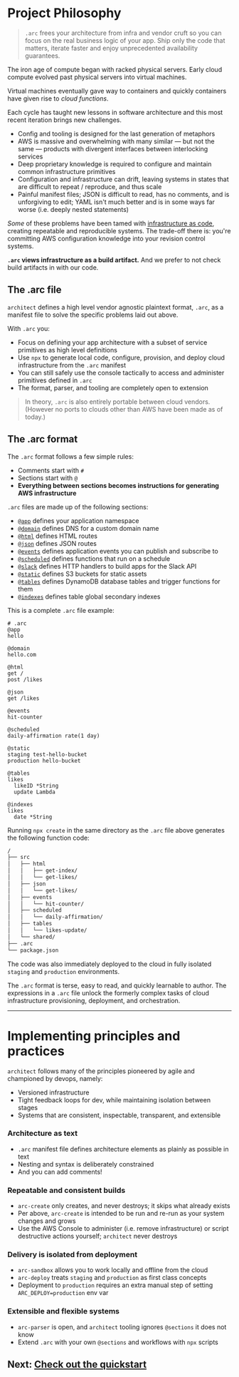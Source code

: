 # Project Philosophy

> `.arc` frees your architecture from infra and vendor cruft so you can focus on the real business logic of your app. Ship only the code that matters, iterate faster and enjoy unprecedented availability guarantees.

The iron age of compute began with racked physical servers. Early cloud compute evolved past physical servers into virtual machines.

Virtual machines eventually gave way to containers and quickly containers have given rise to *cloud functions*.

Each cycle has taught new lessons in software architecture and this most recent iteration brings new challenges. 

- Config and tooling is designed for the last generation of metaphors 
- AWS is massive and overwhelming with many similar &mdash; but not the same &mdash; products with divergent interfaces between interlocking services
- Deep proprietary knowledge is required to configure and maintain common infrastructure primitives
- Configuration and infrastructure can drift, leaving systems in states that are difficult to repeat / reproduce, and thus scale
- Painful manifest files; JSON is difficult to read, has no comments, and is unforgiving to edit; YAML isn't much better and is in some ways far worse (i.e. deeply nested statements)

_Some_ of these problems have been tamed with [infrastructure as code](https://en.wikipedia.org/wiki/Infrastructure_as_Code), creating repeatable and reproducible systems. The trade-off there is: you're committing AWS configuration knowledge into your revision control systems.

**`.arc` views infrastructure as a build artifact.** And we prefer to not check build artifacts in with our code.

## The .arc file

`architect` defines a high level vendor agnostic plaintext format, `.arc`, as a manifest file to solve the specific problems laid out above.

With `.arc` you:

- Focus on defining your app architecture with a subset of service primitives as high level definitions
- Use `npx` to  generate local code, configure, provision, and deploy cloud infrastructure from the `.arc` manifest
- You can still safely use the console tactically to access and administer primitives defined in `.arc`
- The format, parser, and tooling are completely open to extension

> In theory, `.arc` is also entirely portable between cloud vendors. (However no ports to clouds other than AWS have been made as of today.)

## The .arc format

The `.arc` format follows a few simple rules:

- Comments start with `#`
- Sections start with `@`
- **Everything between sections becomes instructions for generating AWS infrastructure**

`.arc` files are made up of the following sections:

- [`@app`](/reference/app) defines your application namespace
- [`@domain`](/reference/domain) defines DNS for a custom domain name
- [`@html`](/reference/html) defines HTML routes 
- [`@json`](/reference/json) defines JSON routes 
- [`@events`](/reference/events) defines application events you can publish and subscribe to
- [`@scheduled`](/reference/scheduled) defines functions that run on a schedule
- [`@slack`](/reference/slack) defines HTTP handlers to build apps for the Slack API
- [`@static`](/reference/static) defines S3 buckets for static assets
- [`@tables`](/reference/tables) defines DynamoDB database tables and trigger functions for them 
- [`@indexes`](/reference/indexes) defines table global secondary indexes 

This is a complete `.arc` file example:

```arc
# .arc
@app
hello

@domain
hello.com

@html
get /
post /likes

@json
get /likes

@events
hit-counter

@scheduled
daily-affirmation rate(1 day)

@static
staging test-hello-bucket
production hello-bucket

@tables
likes
  likeID *String
  update Lambda

@indexes
likes
  date *String
```

Running `npx create` in the same directory as the `.arc` file above generates the following function code:

```bash
/
├── src
│   ├── html
│   │   ├── get-index/
│   │   └── get-likes/
│   ├── json
│   │   └── get-likes/
│   ├── events
│   │   └── hit-counter/
│   ├── scheduled
│   │   └── daily-affirmation/
│   ├── tables
│   │   └── likes-update/
│   └── shared/
├── .arc
└── package.json
```

The code was also immediately deployed to the cloud in fully isolated `staging` and `production` environments.

The `.arc` format is terse, easy to read, and quickly learnable to author. The expressions in a `.arc` file unlock the formerly complex tasks of cloud infrastructure provisioning, deployment, and orchestration.

---

# Implementing principles and practices

`architect` follows many of the principles pioneered by agile and championed by devops, namely:

- Versioned infrastructure
- Tight feedback loops for dev, while maintaining isolation between stages
- Systems that are consistent, inspectable, transparent, and extensible

### Architecture as text

- `.arc` manifest file defines architecture elements as plainly as possible in text
- Nesting and syntax is deliberately constrained
- And you can add comments!

### Repeatable and consistent builds

- `arc-create` only creates, and never destroys; it skips what already exists
- Per above, `arc-create` is intended to be run and re-run as your system changes and grows
- Use the AWS Console to administer (i.e. remove infrastructure) or script destructive actions yourself; `architect` never destroys

### Delivery is isolated from deployment

- `arc-sandbox` allows you to work locally and offline from the cloud
- `arc-deploy` treats `staging` and `production` as first class concepts
- Deployment to `production` requires an extra manual step of setting `ARC_DEPLOY=production` env var

### Extensible and flexible systems

- `arc-parser` is open, and `architect` tooling ignores `@sections` it does not know
- Extend `.arc` with your own `@sections` and workflows with `npx` scripts

## Next: [Check out the quickstart](/quickstart)
